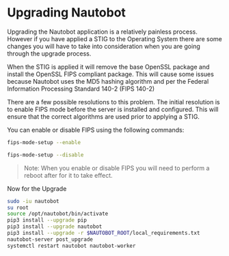# Upgrading Nautobot

Upgrading the Nautobot application is a relatively painless process. However if you have applied a STIG to the Operating System there are some changes you will have to take into consideration when you are going through the upgrade process.

When the STIG is applied it will remove the base OpenSSL package and install the OpenSSL FIPS compliant package. This will cause some issues because Nautobot uses the MD5 hashing algorithm and per the Federal Information Processing Standard 140-2 (FIPS 140-2)

There are a few possible resolutions to this problem. The initial resolution is to enable FIPS mode before the server is installed and configured. This will ensure that the correct algorithms are used prior to applying a STIG.

You can enable or disable FIPS using the following commands:

```bash
fips-mode-setup --enable
```

```bash
fips-mode-setup --disable
```

>Note: When you enable or disable FIPS you will need to perform a reboot after for it to take effect.

Now for the Upgrade

```bash
sudo -iu nautobot
su root
source /opt/nautobot/bin/activate
pip3 install --upgrade pip
pip3 install --upgrade nautobot
pip3 install --upgrade -r $NAUTOBOT_ROOT/local_requirements.txt
nautobot-server post_upgrade
systemctl restart nautobot nautobot-worker
```
